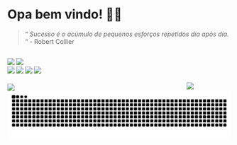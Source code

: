 <h1>Opa bem vindo! 👋🌌</h1>

>“ _Sucesso é o acúmulo de pequenos esforços repetidos dia após dia._ “ - Robert Collier
##

<div style="display: block">
<img width="510" src="https://github-readme-stats.vercel.app/api?username=bluebeagbb&show_icons=true&theme=transparent"></img>
<img width="300" src="https://github-readme-stats.vercel.app/api/top-langs/?username=bluebeagbb&layout=donut&theme=transparent"></img>
</div>

<div> 
  <a href="https://www.instagram.com/biel_fp_araujo/" target="_blank"><img src="https://img.shields.io/badge/-Instagram-%23E4405F?style=for-the-badge&logo=instagram&logoColor=white" target="_blank"></a>
  <a href="https://discord.com/channels/1094407116946685992/1094667212712841306" target="_blank"><img src="https://img.shields.io/badge/Discord-7289DA?style=for-the-badge&logo=discord&logoColor=white" target="_blank"></a> 
  <a href = "mailto:gabrifelipegf@gmail.com"><img src="https://img.shields.io/badge/-Gmail-%23333?style=for-the-badge&logo=gmail&logoColor=red" target="_blank"></a>
  <a href="https://www.linkedin.com/in/gabriel-felipe-gomes-de-ara%C3%BAjo-7392a5264/" target="_blank"><img src="https://img.shields.io/badge/-LinkedIn-%230077B5?style=for-the-badge&logo=linkedin&logoColor=white" target="_blank"></a> 


<div style="display: inline_block"><br>
    <img align="center" src="https://skillicons.dev/icons?i=html,css,js,react,cpp,bootstrap">
     <img align="right" width="100" src="https://camo.githubusercontent.com/6727969e0d447aef4f429a6221d73fa63f550a88e845e99c053d15b1583d0566/68747470733a2f2f6d656469612e74656e6f722e636f6d2f4368345646456a7549374941414141642f616e696d652d626f792e676966"></img>
</div>
<picture>
  <source media="(prefers-color-scheme: dark)" srcset="https://raw.githubusercontent.com/bluebeagbb/bluebeagbb/output/github-contribution-grid-snake-dark.svg">
  <source media="(prefers-color-scheme: light)" srcset="https://raw.githubusercontent.com/bluebeagbb/bluebeagbb/output/github-contribution-grid-snake.svg">
  <img alt="github contribution grid snake animation" src="https://raw.githubusercontent.com/bluebeagbb/bluebeagbb/output/github-contribution-grid-snake.svg">
</picture>

  ##
</div>
